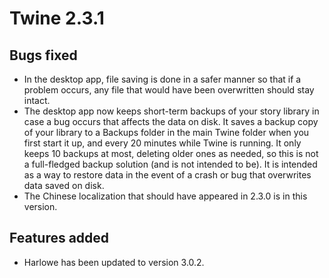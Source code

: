 # Twine 2.3.1

## Bugs fixed

* In the desktop app, file saving is done in a safer manner so that if a problem occurs, any file that would have been overwritten should stay intact.
* The desktop app now keeps short-term backups of your story library in case a bug occurs that affects the data on disk. It saves a backup copy of your library to a Backups folder in the main Twine folder when you first start it up, and every 20 minutes while Twine is running. It only keeps 10 backups at most, deleting older ones as needed, so this is not a full-fledged backup solution (and is not intended to be). It is intended as a way to restore data in the event of a crash or bug that overwrites data saved on disk.
* The Chinese localization that should have appeared in 2.3.0 is in this version.

## Features added

* Harlowe has been updated to version 3.0.2.
